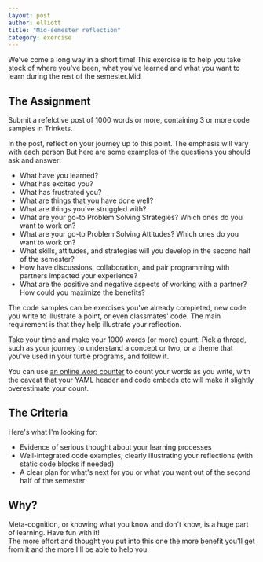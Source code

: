 ```yaml
---
layout: post
author: elliott
title: "Mid-semester reflection"
category: exercise
---
```


We've come a long way in a short time!  This exercise is to help you take stock
of where you've been, what you've learned and what you want to learn during the rest of 
the semester.Mid

## The Assignment

Submit a refelctive post of 1000 words or more, containing 3 or more code samples in Trinkets.

In the post, reflect on your journey up to this point.  The emphasis will vary with each person
But here are some examples of the questions you should ask and answer:

* What have you learned? 
* What has excited you?  
* What has frustrated you?  
* What are things that you have done well?  
* What are things you've struggled with?  
* What are your go-to Problem Solving Strategies? Which ones do you want to work on?
* What are your go-to Problem Solving Attitudes? Which ones do you want to work on?
* What skills, attitudes, and strategies will you develop in the second half of the semester?
* How have discussions, collaboration, and pair programming with partners impacted your experience?
* What are the positive and negative aspects of working with a partner? How could you maximize the benefits?

The code samples can be exercises you've already completed, new code you write to illustrate a point,
or even classmates' code.  The main requirement is that they help illustrate your reflection.

Take your time and make your 1000 words (or more) count.  Pick a thread, such as your journey to understand
a concept or two, or a theme that you've used in your turtle programs, and follow it.

You can use [an online word counter](https://wordcounter.net/) to count your words as you write,
with the caveat that your YAML header and code embeds etc will make it slightly overestimate your count.

## The Criteria

Here's what I'm looking for:

* Evidence of serious thought about your learning processes
* Well-integrated code examples, clearly illustrating your reflections (with static code blocks if needed)
* A clear plan for what's next for you or what you want out of the second half of the semester

## Why?

Meta-cognition, or knowing what you know and don't know, is a huge part of learning. Have fun with it!  
The more effort and thought you put into this one the more
benefit you'll get from it and the more I'll be able to help you.
